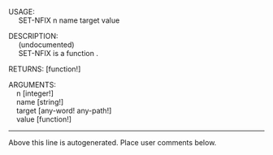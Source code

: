 USAGE:  
&nbsp;&nbsp;&nbsp;&nbsp;&nbsp;SET-NFIX&nbsp;n&nbsp;name&nbsp;target&nbsp;value&nbsp;  
  
DESCRIPTION:  
&nbsp;&nbsp;&nbsp;&nbsp;&nbsp;(undocumented)  
&nbsp;&nbsp;&nbsp;&nbsp;&nbsp;SET-NFIX&nbsp;is&nbsp;a&nbsp;function&nbsp;.  
  
RETURNS:&nbsp;[function!]  
  
ARGUMENTS:  
&nbsp;&nbsp;&nbsp;&nbsp;n&nbsp;[integer!]  
&nbsp;&nbsp;&nbsp;&nbsp;name&nbsp;[string!]  
&nbsp;&nbsp;&nbsp;&nbsp;target&nbsp;[any-word!&nbsp;any-path!]  
&nbsp;&nbsp;&nbsp;&nbsp;value&nbsp;[function!]  
___
Above this line is autogenerated. Place user comments below.